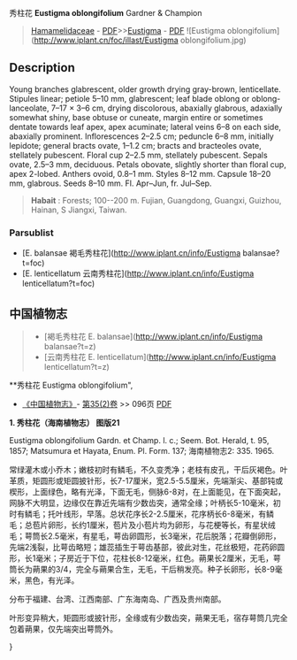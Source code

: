 秀柱花 **Eustigma oblongifolium** Gardner & Champion

> [Hamamelidaceae](http://www.iplant.cn/info/Hamamelidaceae?t=foc) - [PDF](http://www.iplant.cn/foc/pdf/Hamamelidaceae.pdf)>>[Eustigma](http://www.iplant.cn/info/Eustigma?t=foc) - [PDF](http://www.iplant.cn/foc/pdf/Eustigma.pdf)
![Eustigma oblongifolium](http://www.iplant.cn/foc/illast/Eustigma oblongifolium.jpg)

## Description

Young branches glabrescent, older growth drying gray-brown, lenticellate. Stipules linear; petiole 5–10 mm, glabrescent; leaf blade oblong or oblong-lanceolate, 7–17 × 3–6 cm, drying discolorous, abaxially glabrous, adaxially somewhat shiny, base obtuse or cuneate, margin entire or sometimes dentate towards leaf apex, apex acuminate; lateral veins 6–8 on each side, abaxially prominent. Inflorescences 2–2.5 cm; peduncle 6–8 mm, initially lepidote; general bracts ovate, 1–1.2 cm; bracts and bracteoles ovate, stellately pubescent. Floral cup 2–2.5 mm, stellately pubescent. Sepals ovate, 2.5–3 mm, deciduous. Petals obovate, slightly shorter than floral cup, apex 2-lobed. Anthers ovoid, 0.8–1 mm. Styles 8–12 mm. Capsule 18–20 mm, glabrous. Seeds 8–10 mm. Fl. Apr–Jun, fr. Jul–Sep.

> **Habait** : 
> Forests; 100--200 m. Fujian, Guangdong, Guangxi, Guizhou, Hainan, S Jiangxi, Taiwan.

### Parsublist

* [E.  balansae  褐毛秀柱花](http://www.iplant.cn/info/Eustigma balansae?t=foc)
* [E.  lenticellatum  云南秀柱花](http://www.iplant.cn/info/Eustigma lenticellatum?t=foc)

## 中国植物志

> * [褐毛秀柱花  E.  balansae](http://www.iplant.cn/info/Eustigma balansae?t=z)
> * [云南秀柱花  E.  lenticellatum](http://www.iplant.cn/info/Eustigma lenticellatum?t=z)

**秀柱花 Eustigma oblongifolium",

* [《中国植物志》](http://www.iplant.cn/frps)- [第35(2)卷](http://www.iplant.cn/frps/vol/35(2)) >> 096页 [PDF](http://www.iplant.cn/frps/pdf/35(2)/096.PDF)

**1. 秀柱花（海南植物志） 图版21**

Eustigma oblongifolium Gardn. et Champ. l. c.; Seem. Bot. Herald, t. 95, 1857; Matsumura et Hayata, Enum. Pl. Form. 137; 海南植物志2: 335. 1965.

常绿灌木或小乔木；嫩枝初时有鳞毛，不久变秃净；老枝有皮孔，干后灰褐色。叶革质，矩圆形或矩圆披针形，长7-17厘米，宽2.5-5.5厘米，先端渐尖、基部钝或楔形，上面绿色，略有光泽，下面无毛，侧脉6-8对，在上面能见，在下面突起，网脉不大明显，边缘仅在靠近先端有少数齿突，通常全缘；叶柄长5-10毫米，初时有鳞毛；托叶线形，早落。总状花序长2-2.5厘米，花序柄长6-8毫米，有鳞毛；总苞片卵形，长约1厘米，苞片及小苞片均为卵形，与花梗等长，有星状绒毛；萼筒长2.5毫米，有星毛，萼齿卵圆形，长3毫米，花后脱落；花瓣倒卵形，先端2浅裂，比萼齿略短；雄蕊插生于萼齿基部，彼此对生，花丝极短，花药卵圆形，长1毫米；子房近于下位，花柱长8-12毫米，红色。蒴果长2厘米，无毛，萼筒长为蒴果的3/4，完全与蒴果合生，无毛，干后稍发亮。种子长卵形，长8-9毫米，黑色，有光泽。

分布于福建、台湾、江西南部、广东海南岛、广西及贵州南部。

叶形变异稍大，矩圆形或披针形，全缘或有少数齿突，蒴果无毛，宿存萼筒几完全包着蒴果，仅先端突出萼筒外。

}